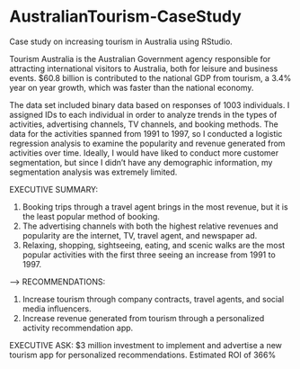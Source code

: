 # AustralianTourism-CaseStudy

Case study on increasing tourism in Australia using RStudio. 

Tourism Australia is the Australian Government agency responsible for attracting international visitors to Australia, both for leisure and business events. 
$60.8 billion is contributed to the national GDP from tourism, a 3.4% year on year growth, which was faster than the national economy. 

The data set included binary data based on responses of 1003 individuals. I assigned IDs to each individual in order to analyze trends in the types of activities, advertising channels, TV channels, and booking methods. The data for the activities spanned from 1991 to 1997, so I conducted a logistic regression analysis to examine the popularity and revenue generated from activities over time. Ideally, I would have liked to conduct more customer segmentation, but since I didn’t have any demographic information, my segmentation analysis was extremely limited. 

EXECUTIVE SUMMARY: 
1. Booking trips through a travel agent brings in the most revenue, but it is the least popular method of booking.
2. The advertising channels with both the highest relative revenues and popularity are the internet, TV, travel agent, and newspaper ad.
3. Relaxing, shopping, sightseeing, eating, and scenic walks are the most popular activities with the first three seeing an increase from 1991 to 1997. 

--> RECOMMENDATIONS:
   1. Increase tourism through company contracts, travel agents, and social media influencers.
   2. Increase revenue generated from tourism through a personalized activity recommendation app.

EXECUTIVE ASK: $3 million investment to implement and advertise a new tourism app for personalized recommendations. Estimated ROI of 366%
